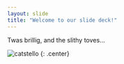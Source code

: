 ```yaml
---
layout: slide
title: "Welcome to our slide deck!"
---
```


Twas brillig, and the slithy toves...

![catstello](https://octodex.github.com/images/catstello.png)
{: .center}
